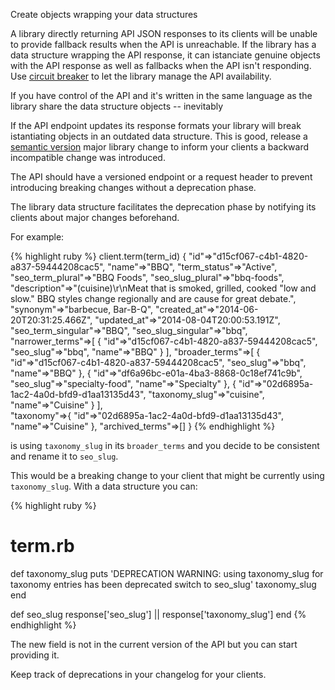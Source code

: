 
Create objects wrapping your data structures


A library directly returning API JSON responses to its clients will be unable to provide fallback results when the API is unreachable. If the library has a data structure wrapping the API response, it can istanciate genuine objects with the API response as well as fallbacks when the API isn't responding. Use [circuit breaker](http://martinfowler.com/bliki/CircuitBreaker.html) to let the library manage the API availability.

If you have control of the API and it's written in the same language as the library share the data structure objects -- inevitably

If the API endpoint updates its response formats your library will break istantiating objects in an outdated data structure. This is good, release a [semantic version](http://semver.org/) major library change to inform your clients a backward incompatible change was introduced.

The API should have a versioned endpoint or a request header to prevent introducing breaking changes without a deprecation phase.

The library data structure facilitates the deprecation phase by notifying its clients about major changes beforehand.

For example:

{% highlight ruby %}
client.term(term_id)
{
    "id"=>"d15cf067-c4b1-4820-a837-59444208cac5",
    "name"=>"BBQ",
    "term_status"=>"Active",
    "seo_term_plural"=>"BBQ Foods",
    "seo_slug_plural"=>"bbq-foods",
    "description"=>"(cuisine)\r\nMeat that is smoked, grilled, cooked \"low and slow.\" BBQ styles change regionally and are cause for great debate.",
    "synonym"=>"barbecue, Bar-B-Q",
    "created_at"=>"2014-06-20T20:31:25.466Z",
    "updated_at"=>"2014-08-04T20:00:53.191Z",
    "seo_term_singular"=>"BBQ",
    "seo_slug_singular"=>"bbq",
    "narrower_terms"=>[
      {
        "id"=>"d15cf067-c4b1-4820-a837-59444208cac5",
        "seo_slug"=>"bbq",
        "name"=>"BBQ"
      }
    ],
      "broader_terms"=>[
        {
          "id"=>"d15cf067-c4b1-4820-a837-59444208cac5",
          "seo_slug"=>"bbq",
          "name"=>"BBQ"
        },
      {
        "id"=>"df6a96bc-e01a-4ba3-8868-0c18ef741c9b",
        "seo_slug"=>"specialty-food",
        "name"=>"Specialty"
      },
      {
        "id"=>"02d6895a-1ac2-4a0d-bfd9-d1aa13135d43",
        "taxonomy_slug"=>"cuisine",
        "name"=>"Cuisine"
      }
      ],  
    "taxonomy"=>{
      "id"=>"02d6895a-1ac2-4a0d-bfd9-d1aa13135d43", "name"=>"Cuisine"
    },
    "archived_terms"=>[]
  }
{% endhighlight %}

is using `taxonomy_slug` in its `broader_terms` and you decide to be consistent and rename it to `seo_slug`.

This would be a breaking change to your client that might be currently using `taxonomy_slug`. With a data structure you can:

{% highlight ruby %}
# term.rb
def taxonomy_slug
  puts 'DEPRECATION WARNING: using taxonomy_slug for taxonomy entries has been deprecated switch to seo_slug'
  taxonomy_slug
end

def seo_slug
  response['seo_slug'] || response['taxonomy_slug']
end
{% endhighlight %}

The new field is not in the current version of the API but you can start providing it.

Keep track of deprecations in your changelog for your clients.

